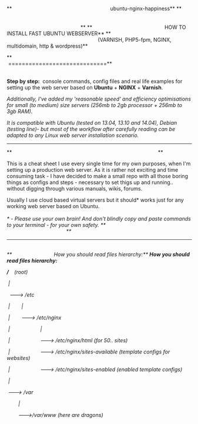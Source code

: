 **                                                                     ubuntu-nginx-happiness**
**                                                                                                                                                                                                                                                                                                                                                                                         **
**                                                         HOW TO INSTALL FAST UBUNTU WEBSERVER**
 **                                                                                                                                                        (VARNISH, PHP5-fpm, NGINX, multidomain, http & wordpress)**

**                                                          =============================**

<br />
<b>Step by step:</b>  console commands, config files and real life examples for setting up the web server based on <b>Ubuntu</b> + <b>NGINX</b> + <b>Varnish</b>.

<i>Additionally, I've added my 'reasonable speed' and efficiency optimisations for small (to medium) size servers (256mb to 2gb processor + 256mb to 3gb RAM).</i>

<i>It is compatible with Ubuntu (tested on 13.04, 13.10 and 14.04), Debian (testing line)- but most of the workflow after carefully reading can be adapted to any Linux web server installation scenario.</i>
**   **
**                                                                                                     **

This is a cheat sheet I use every single time for my own purposes, when I'm setting up a production web server. As it is rather not exciting and time consuming task - I have decided to make a small repo with all those boring things as configs and steps - necessary to set thigs up and running.. without digging through various manuals, wikis, forums.

Usually I use cloud based virtual servers but it should* works just for any working web server based on Ubuntu.
<br />
<br />
<i> * - Please use your own brain! And don't blindly copy and paste commands to your terminal - for your own safety. <i>
**                                                                                                     **
**   **

<br />
**                              How you should read files hierarchy:**
<b> How you should read files hierarchy: </b>
<br />

<b> / </b>    (root)

 |

  ---&gt; /etc

 |        |

 |        ---&gt; /etc/nginx

 |                     |

 |                     ---&gt; /etc/nginx/html (for 50.. sites)

 |                     ---&gt; /etc/nginx/sites-available (template configs for websites)

 |                     ---&gt; /etc/nginx/sites-enabled (enabled template configs)

 |

 ---&gt; /var

        |

        ---&gt;/var/www (here are dragons)
